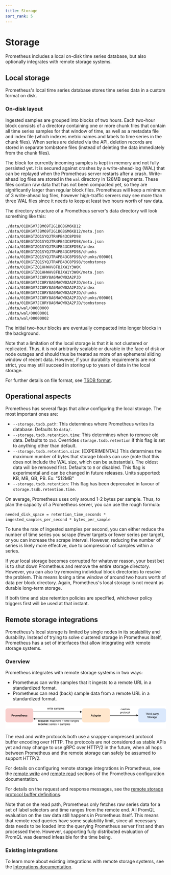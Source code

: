 ```yaml
---
title: Storage
sort_rank: 5
---
```


# Storage

Prometheus includes a local on-disk time series database, but also optionally integrates with remote storage systems.

## Local storage

Prometheus's local time series database stores time series data in a custom format on disk.

### On-disk layout

Ingested samples are grouped into blocks of two hours. Each two-hour block consists of a directory containing one or more chunk files that contain all time series samples for that window of time, as well as a metadata file and index file (which indexes metric names and labels to time series in the chunk files).  When series are deleted via the API, deletion records are stored in separate tombstone files (instead of deleting the data immediately from the chunk files).

The block for currently incoming samples is kept in memory and not fully persisted yet. It is secured against crashes by a write-ahead-log (WAL) that can be replayed when the Prometheus server restarts after a crash. Write-ahead log files are stored in the `wal` directory in 128MB segments. These files contain raw data that has not been compacted yet, so they are significantly larger than regular block files. Prometheus will keep a minimum of 3 write-ahead log files, however high-traffic servers may see more than three WAL files since it needs to keep at least two hours worth of raw data.

The directory structure of a Prometheus server's data directory will look something like this:

```
./data/01BKGV7JBM69T2G1BGBGM6KB12
./data/01BKGV7JBM69T2G1BGBGM6KB12/meta.json
./data/01BKGTZQ1SYQJTR4PB43C8PD98
./data/01BKGTZQ1SYQJTR4PB43C8PD98/meta.json
./data/01BKGTZQ1SYQJTR4PB43C8PD98/index
./data/01BKGTZQ1SYQJTR4PB43C8PD98/chunks
./data/01BKGTZQ1SYQJTR4PB43C8PD98/chunks/000001
./data/01BKGTZQ1SYQJTR4PB43C8PD98/tombstones
./data/01BKGTZQ1HHWHV8FBJXW1Y3W0K
./data/01BKGTZQ1HHWHV8FBJXW1Y3W0K/meta.json
./data/01BKGV7JC0RY8A6MACW02A2PJD
./data/01BKGV7JC0RY8A6MACW02A2PJD/meta.json
./data/01BKGV7JC0RY8A6MACW02A2PJD/index
./data/01BKGV7JC0RY8A6MACW02A2PJD/chunks
./data/01BKGV7JC0RY8A6MACW02A2PJD/chunks/000001
./data/01BKGV7JC0RY8A6MACW02A2PJD/tombstones
./data/wal/00000000
./data/wal/00000001
./data/wal/00000002
```

The initial two-hour blocks are eventually compacted into longer blocks in the background.

Note that a limitation of the local storage is that it is not clustered or replicated. Thus, it is not arbitrarily scalable or durable in the face of disk or node outages and should thus be treated as more of an ephemeral sliding window of recent data. However, if your durability requirements are not strict, you may still succeed in storing up to years of data in the local storage.

For further details on file format, see [TSDB format](https://github.com/prometheus/tsdb/blob/master/docs/format/README.md).

## Operational aspects

Prometheus has several flags that allow configuring the local storage. The most important ones are:

* `--storage.tsdb.path`: This determines where Prometheus writes its database. Defaults to `data/`.
* `--storage.tsdb.retention.time`: This determines when to remove old data. Defaults to `15d`. Overrides `storage.tsdb.retention` if this flag is set to anything other than default.
* `--storage.tsdb.retention.size`: [EXPERIMENTAL] This determines the maximum number of bytes that storage blocks can use (note that this does not include the WAL size, which can be substantial). The oldest data will be removed first. Defaults to `0` or disabled. This flag is experimental and can be changed in future releases. Units supported: KB, MB, GB, PB. Ex: "512MB"
* `--storage.tsdb.retention`: This flag has been deprecated in favour of `storage.tsdb.retention.time`.

On average, Prometheus uses only around 1-2 bytes per sample. Thus, to plan the capacity of a Prometheus server, you can use the rough formula:

```
needed_disk_space = retention_time_seconds * ingested_samples_per_second * bytes_per_sample
```

To tune the rate of ingested samples per second, you can either reduce the number of time series you scrape (fewer targets or fewer series per target), or you can increase the scrape interval. However, reducing the number of series is likely more effective, due to compression of samples within a series.

If your local storage becomes corrupted for whatever reason, your best bet is to shut down Prometheus and remove the entire storage directory. However, you can also try removing individual block directories to resolve the problem. This means losing a time window of around two hours worth of data per block directory. Again, Prometheus's local storage is not meant as durable long-term storage.

If both time and size retention policies are specified, whichever policy triggers first will be used at that instant.

## Remote storage integrations

Prometheus's local storage is limited by single nodes in its scalability and durability. Instead of trying to solve clustered storage in Prometheus itself, Prometheus has a set of interfaces that allow integrating with remote storage systems.

### Overview

Prometheus integrates with remote storage systems in two ways:

* Prometheus can write samples that it ingests to a remote URL in a standardized format.
* Prometheus can read (back) sample data from a remote URL in a standardized format.

![Remote read and write architecture](images/remote_integrations.png)

The read and write protocols both use a snappy-compressed protocol buffer encoding over HTTP. The protocols are not considered as stable APIs yet and may change to use gRPC over HTTP/2 in the future, when all hops between Prometheus and the remote storage can safely be assumed to support HTTP/2.

For details on configuring remote storage integrations in Prometheus, see the [remote write](configuration/configuration.md#remote_write) and [remote read](configuration/configuration.md#remote_read) sections of the Prometheus configuration documentation.

For details on the request and response messages, see the [remote storage protocol buffer definitions](https://github.com/prometheus/prometheus/blob/master/prompb/remote.proto).

Note that on the read path, Prometheus only fetches raw series data for a set of label selectors and time ranges from the remote end. All PromQL evaluation on the raw data still happens in Prometheus itself. This means that remote read queries have some scalability limit, since all necessary data needs to be loaded into the querying Prometheus server first and then processed there. However, supporting fully distributed evaluation of PromQL was deemed infeasible for the time being.

### Existing integrations

To learn more about existing integrations with remote storage systems, see the [Integrations documentation](https://prometheus.io/docs/operating/integrations/#remote-endpoints-and-storage).
